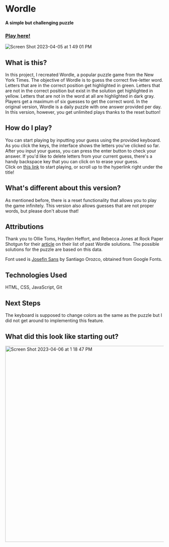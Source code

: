 # Wordle
<b>A simple but challenging puzzle</b>

### [Play here!](https://wordle-seiyoung.netlify.app/)

![Screen Shot 2023-04-05 at 1 49 01 PM](https://user-images.githubusercontent.com/26176522/230162392-97ec6c37-ce7e-4de4-9b4d-683493cba816.png)


## What is this?
In this project, I recreated Wordle, a popular puzzle game from the New York Times. The objective of Wordle is to guess the correct five-letter word. Letters that are in the correct position get highlighted in green. Letters that are not in the correct position but exist in the solution get highlighted in yellow. Letters that are not in the word at all are highlighted in dark gray. Players get a maximum of six guesses to get the correct word. In the original version, Wordle is a daily puzzle with one answer provided per day. In this version, however, you get unlimited plays thanks to the reset button! 

## How do I play?
You can start playing by inputting your guess using the provided keyboard. As you click the keys, the interface shows the letters you've clicked so far. After you input your guess, you can press the enter button to check your answer. If you'd like to delete letters from your current guess, there's a handy backspace key that you can click on to erase your guess.
<br>
Click on [this link](https://wordle-seiyoung.netlify.app/) to start playing, or scroll up to the hyperlink right under the title!

## What's different about this version?
As mentioned before, there is a reset functionality that allows you to play the game infinitely. This version also allows guesses that are not proper words, but please don't abuse that!

## Attributions
Thank you to Ollie Toms, Hayden Heffort, and Rebecca Jones at Rock Paper Shotgun for their [article](https://www.rockpapershotgun.com/wordle-past-answers) on their list of past Wordle solutions. The possible solutions for the puzzle are based on this data.

Font used is [Josefin Sans](https://fonts.google.com/specimen/Josefin+Sans) by Santiago Orozco, obtained from Google Fonts.

## Technologies Used
HTML, CSS, JavaScript, Git

## Next Steps
The keyboard is supposed to change colors as the same as the puzzle but I did not get around to implementing this feature.

## What did this look like starting out?
<img width="623" alt="Screen Shot 2023-04-06 at 1 18 47 PM" src="https://user-images.githubusercontent.com/26176522/230450854-5472f0a8-e04d-40e5-9625-b0da7d173a3a.png">

